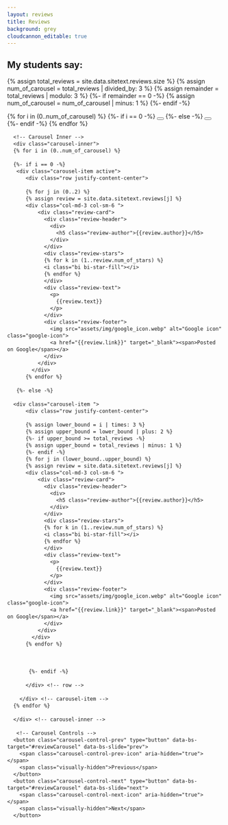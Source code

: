 ```yaml
---
layout: reviews
title: Reviews
background: grey
cloudcannon_editable: true
---
```


<section class="reviews-section py-6 mt-6">
  <div class="container">
    <h2 class="text-center mb-4">My students say:</h2>
    
{% assign total_reviews = site.data.sitetext.reviews.size %}
{% assign num_of_carousel = total_reviews | divided_by: 3 %}
{% assign remainder = total_reviews | modulo: 3 %}
{%- if remainder == 0 -%}
{% assign num_of_carousel = num_of_carousel | minus: 1 %}
{%- endif -%}

<div id="reviewCarousel" class="carousel slide mb-5" data-ride="carousel">
      <!-- Carousel Indicators (the dots below) -->
      <div class="carousel-indicators">
      {% for i in (0..num_of_carousel) %}
       {%- if i == 0 -%}
       <button type="button" data-bs-target="#reviewCarousel" data-bs-slide-to="0" class="active" aria-current="true" ></button>
        {%- else -%}
        <button type="button" data-bs-target="#reviewCarousel" data-bs-slide-to="{{i}}" ></button>
        {%- endif -%}
      {% endfor %}
      </div>

      
      <!-- Carousel Inner -->
      <div class="carousel-inner">
      {% for i in (0..num_of_carousel) %}
      
      {%- if i == 0 -%}
       <div class="carousel-item active">
          <div class="row justify-content-center">
          
          {% for j in (0..2) %}
          {% assign review = site.data.sitetext.reviews[j] %}
          <div class="col-md-3 col-sm-6 ">
              <div class="review-card">
                <div class="review-header">
                  <div>
                    <h5 class="review-author">{{review.author}}</h5>
                  </div>
                </div>
                <div class="review-stars">
                {% for k in (1..review.num_of_stars) %}
                <i class="bi bi-star-fill"></i>
                {% endfor %}
                </div>
                <div class="review-text">
                  <p>
                    {{review.text}}
                  </p>
                </div>
                <div class="review-footer">
                  <img src="assets/img/google_icon.webp" alt="Google icon" class="google-icon">
                  <a href="{{review.link}}" target="_blank"><span>Posted on Google</span></a>
                </div>
              </div>
            </div>
          {% endfor %}
            
       {%- else -%}
      
      <div class="carousel-item ">
          <div class="row justify-content-center">
          
          {% assign lower_bound = i | times: 3 %}
          {% assign upper_bound = lower_bound | plus: 2 %}
          {%- if upper_bound >= total_reviews -%}
          {% assign upper_bound = total_reviews | minus: 1 %}
          {%- endif -%}
          {% for j in (lower_bound..upper_bound) %}
          {% assign review = site.data.sitetext.reviews[j] %}
          <div class="col-md-3 col-sm-6 ">
              <div class="review-card">
                <div class="review-header">
                  <div>
                    <h5 class="review-author">{{review.author}}</h5>
                  </div>
                </div>
                <div class="review-stars">
                {% for k in (1..review.num_of_stars) %}
                <i class="bi bi-star-fill"></i>
                {% endfor %}
                </div>
                <div class="review-text">
                  <p>
                    {{review.text}}
                  </p>
                </div>
                <div class="review-footer">
                  <img src="assets/img/google_icon.webp" alt="Google icon" class="google-icon">
                  <a href="{{review.link}}" target="_blank"><span>Posted on Google</span></a>
                </div>
              </div>
            </div>
          {% endfor %}
          
          
          
           {%- endif -%}
           
          </div> <!-- row -->
       
        </div> <!-- carousel-item -->
      {% endfor %}
      
      </div> <!-- carousel-inner -->
      
       <!-- Carousel Controls -->
      <button class="carousel-control-prev" type="button" data-bs-target="#reviewCarousel" data-bs-slide="prev">
        <span class="carousel-control-prev-icon" aria-hidden="true"></span>
        <span class="visually-hidden">Previous</span>
      </button>
      <button class="carousel-control-next" type="button" data-bs-target="#reviewCarousel" data-bs-slide="next">
        <span class="carousel-control-next-icon" aria-hidden="true"></span>
        <span class="visually-hidden">Next</span>
      </button>
</div>

</div>
</section>
